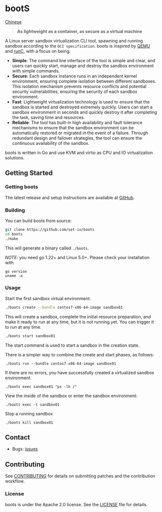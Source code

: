 # bootS

[Chinese](https://github.com/set-io/boots/blob/main/README_zh.md)

> **As lightweight as a container, as secure as a virtual machine**

A Linux server sandbox virtualization CLI tool, spawning and running sandbox according to the `OCI specification`.
boots is inspired by [QEMU][qemu] and [runC][runc], with a focus on being:

* **Simple**: The command line interface of the tool is simple and clear, and users can quickly start, manage and destroy the sandbox environment with simple commands. 
* **Secure**: Each sandbox instance runs in an independent kernel environment, ensuring complete isolation between different sandboxes. This isolation mechanism prevents resource conflicts and potential security vulnerabilities, ensuring the security of each sandbox environment. 
* **Fast**: Lightweight virtualization technology is used to ensure that the sandbox is started and destroyed extremely quickly. Users can start a sandbox environment in seconds and quickly destroy it after completing the task, saving time and resources. 
* **Reliable**: The tool has built-in high availability and fault tolerance mechanisms to ensure that the sandbox environment can be automatically restored or migrated in the event of a failure. Through redundant design and failover strategies, the tool can ensure the continuous availability of the sandbox. 

boots is written in Go and use KVM and virtio as CPU and IO virtualization solutions.

[qemu]: https://github.com/qemu/qemu
[runc]: https://github.com/opencontainers/runc

## Getting Started

### Getting boots

The latest release and setup instructions are available at [GitHub][github-release].

[github-release]: https://github.com/set-io/boots/releases/


### Building

You can build boots from source:

```sh
git clone https://github.com/set-io/boots
cd boots
./make
```

This will generate a binary called `./boots`.

_NOTE_: you need go 1.22+ and Linux 5.0+. Please check your installation with

```
go version
uname -a
```

### Usage

Start the first sandbox virtual environment:

```sh
./boots create --bundle centos7-x86-64-image sandbox01
```

This will create a sandbox, complete the initial resource preparation, and make it ready to run at any time, but it is not running yet. You can trigger it to run at any time.

```sh
./boots start sandbox01
```
The start command is used to start a sandbox in the creation state.

There is a simpler way to combine the create and start phases, as follows:

```
./boots run --bundle centos7-x86-64-image sandbox01
```
If there are no errors, you have successfully created a virtualized sandbox environment.

```
./boots exec sandbox01 "ps -lh /"
```

View the inside of the sandbox or enter the sandbox environment:

```
./boots exec -t sandbox01
```

Stop a running sandbox

```
./boots kill sandbox01
```

## Contact

- Bugs: [issues](https://github.com/set-io/boots/issues)

## Contributing

See [CONTRIBUTING](CONTRIBUTING.md) for details on submitting patches and the contribution workflow.

### License

boots is under the Apache 2.0 license. See the [LICENSE](LICENSE) file for details.

